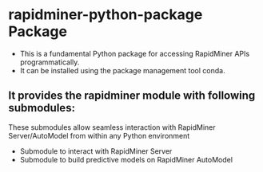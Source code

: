 # rapidminer-python-package Package

* This is a fundamental Python package for accessing RapidMiner APIs programmatically.
* It can be installed using the package management tool conda.

## It provides the rapidminer module with following submodules:

These submodules allow seamless interaction with RapidMiner Server/AutoModel from within any Python environment

* Submodule to interact with RapidMiner Server
* Submodule to build predictive models on RapidMiner AutoModel
